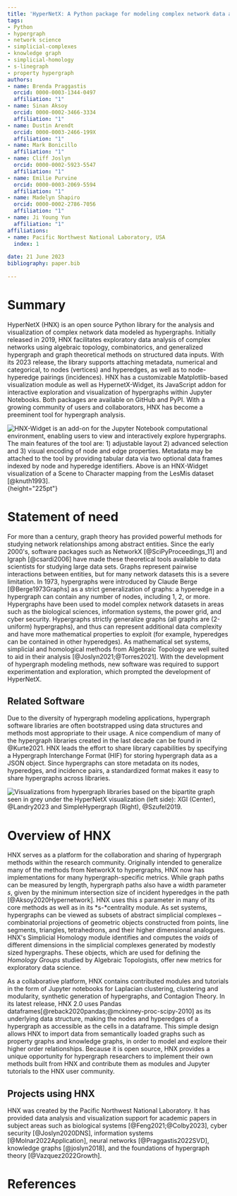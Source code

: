 ```yaml
---
title: 'HyperNetX: A Python package for modeling complex network data as hypergraphs'
tags:
- Python
- hypergraph
- network science
- simplicial-complexes
- knowledge graph
- simplicial-homology
- s-linegraph
- property hypergraph
authors:
- name: Brenda Praggastis
  orcid: 0000-0003-1344-0497
  affiliation: "1"
- name: Sinan Aksoy
  orcid: 0000-0002-3466-3334
  affiliation: "1"
- name: Dustin Arendt
  orcid: 0000-0003-2466-199X
  affiliation: "1"
- name: Mark Bonicillo
  affiliation: "1" 
- name: Cliff Joslyn
  orcid: 0000-0002-5923-5547
  affiliation: "1"
- name: Emilie Purvine
  orcid: 0000-0003-2069-5594
  affiliation: "1" 
- name: Madelyn Shapiro
  orcid: 0000-0002-2786-7056
  affiliation: "1" 
- name: Ji Young Yun
  affiliation: "1"
affiliations:
- name: Pacific Northwest National Laboratory, USA
  index: 1
  
date: 21 June 2023
bibliography: paper.bib
 
---
```

 
# Summary
HyperNetX (HNX) is an open source Python library for the analysis and visualization of complex network data modeled as hypergraphs.
Initially released in 2019, HNX facilitates exploratory data analysis of complex networks using algebraic topology, combinatorics, and generalized hypergraph and graph theoretical methods on structured data inputs.
With its 2023 release, the library supports attaching metadata, numerical and categorical, to nodes (vertices) and  hyperedges, as well as to node-hyperedge pairings (incidences).
HNX has a customizable Matplotlib-based visualization module as well as HypernetX-Widget, its JavaScript addon for interactive exploration and visualization of hypergraphs within Jupyter Notebooks. Both packages are available on GitHub and PyPI. With a growing community of users and collaborators, HNX has become a preeminent tool for hypergraph analysis. 

![HNX-Widget is an add-on for the Jupyter Notebook
computational environment, enabling users to view and interactively
explore hypergraphs.
The main features of the tool are: 1) adjustable layout 2) advanced
selection and 3) visual encoding of node and edge properties.
Metadata may be attached to the tool by providing tabular data via two optional data frames indexed by node and hyperedge identifiers. Above is an HNX-Widget visualization of a Scene to Character mapping from the LesMis dataset [@knuth1993].](Figures/hnxexample.png){height="225pt"} 


# Statement of need
For more than a century, graph theory has provided powerful methods for studying network relationships among abstract entities.
Since the early 2000's, software packages such as NetworkX [@SciPyProceedings_11] and Igraph [@csardi2006]  have
made these theoretical tools available to data scientists for studying large data sets.
Graphs represent pairwise interactions between entities, but for many network datasets this is a severe limitation.
In 1973, hypergraphs were introduced by Claude Berge [@Berge1973Graphs] as a strict generalization of graphs: a hyperedge in a hypergraph can contain any number of nodes, including 1, 2, or more.
Hypergraphs have been used to model complex network datasets in
areas such as the biological sciences, information systems, the power grid, and cyber security.
Hypergraphs strictly generalize graphs (all graphs are (2-uniform) hypergraphs), and thus can represent additional data complexity and have more mathematical properties to exploit (for example, hyperedges can be contained in other hyperedges). As mathematical set systems, simplicial and homological methods from
Algebraic Topology are well suited to aid in their analysis [@Joslyn2021;@Torres2021].
With the development of hypergraph modeling methods, new software was required to support
experimentation and exploration, which prompted the development of HyperNetX.

## Related Software
Due to the diversity of hypergraph modeling applications, hypergraph software libraries are 
often bootstrapped using data structures and methods most appropriate to their usage. 
A nice compendium of many of the hypergraph libraries created in the last decade can be found in @Kurte2021.
HNX leads the effort to share library capabilities by specifying a Hypergraph Interchange Format (HIF) 
for storing hypergraph data as a JSON object. Since hypergraphs can store metadata on its nodes, 
hyperedges, and incidence pairs, a standardized format makes it easy to share hypergraphs across libraries.
 
![Visualizations from hypergraph libraries based on the bipartite graph seen in grey
  under the HyperNetX visualization (left side): XGI (Center), @Landry2023 and SimpleHypergraph (Right), @Szufel2019.](Figures/3graphs.png)
 
# Overview of HNX
HNX serves as a platform for the collaboration and sharing of hypergraph
methods within the research community.
Originally intended to generalize many of the methods from NetworkX
to hypergraphs, HNX now has implementations for many hypergraph-specific metrics.
While graph paths can be measured by length,
hypergraph paths also have a width parameter *s*, given by the minimum intersection size
of incident hyperedges in the path [@Aksoy2020Hypernetwork].
HNX uses this *s* parameter in many of
its core methods as well as in its *s-*centrality module.
As set systems, hypergraphs can be viewed as subsets of abstract simplicial
complexes – combinatorial projections of geometric objects constructed from points, line
segments, triangles, tetrahedrons, and their higher dimensional analogues.
HNX's Simplicial Homology module identifies and computes the *voids* of different dimensions
in the simplicial complexes generated by modestly sized hypergraphs.
These objects, which are used for defining the *Homology Groups*
studied by Algebraic Topologists, offer new metrics for exploratory
data science.
 
As a collaborative platform, HNX contains contributed modules
and tutorials in the form of Jupyter notebooks
for Laplacian clustering, clustering and modularity, synthetic
generation of hypergraphs, and Contagion Theory.
In its latest release, HNX 2.0 uses Pandas dataframes[@reback2020pandas;@mckinney-proc-scipy-2010] as its underlying data structure,
making the nodes and hyperedges of a hypergraph as accessible as the
cells in a dataframe.
This simple design allows HNX to import data from semantically
loaded graphs such as property graphs and knowledge graphs,
in order to model and explore their higher order relationships.
Because it is open source, HNX provides a unique opportunity for
hypergraph researchers to implement their own methods built from
HNX and contribute them as modules and Jupyter tutorials to the HNX user community.
 
## Projects using HNX
HNX was created by the Pacific Northwest National Laboratory. It has provided data analysis and visualization support for academic papers in subject areas such as biological systems [@Feng2021;@Colby2023], cyber security [@Joslyn2020DNS], information systems [@Molnar2022Application], neural networks [@Praggastis2022SVD], knowledge graphs [@joslyn2018], and the foundations of hypergraph theory [@Vazquez2022Growth].
 
# References
